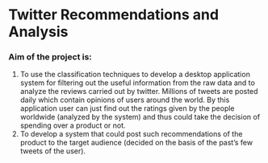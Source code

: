 # Twitter Recommendations and Analysis

### Aim of the project is:

1. To use the classification techniques to develop a desktop application system for filtering out the useful information from the raw data and to analyze the reviews carried out by twitter. Millions of tweets are posted daily which contain opinions of users around the world. By this application user can just find out the ratings given by the people worldwide (analyzed by the system) and thus could take the decision of spending over a product or not.
2. To develop a system that could post such recommendations of the product to the target audience (decided on the basis of the past’s few tweets of the user).
